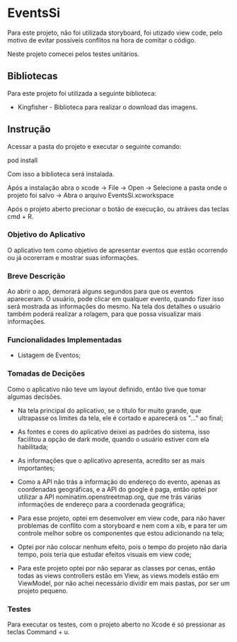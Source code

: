 # EventsSi
Para este projeto, não foi utilizada storyboard, foi utizado view code, pelo motivo de evitar possíveis conflitos na hora de comitar o código.

Neste projeto comecei pelos testes unitários.

## Bibliotecas

Para este projeto foi utilizada a seguinte biblioteca:
 - Kingfisher - Biblioteca para realizar o download das imagens.
 
## Instrução

Acessar a pasta do projeto e executar o seguinte comando:

pod install

Com isso a biblioteca será instalada.

Após a instalação abra o xcode -> File -> Open -> Selecione a pasta onde o projeto foi salvo -> Abra o arquivo EventsSi.xcworkspace

Após o projeto aberto precionar o botão de execução, ou atráves das teclas cmd + R. 

### Objetivo do Aplicativo

O aplicativo tem como objetivo de apresentar eventos que estão ocorrendo ou já ocorerram e mostrar suas informações.

### Breve Descrição

Ao abrir o app, demorará alguns segundos para que os eventos apareceram. O usuário, pode clicar em qualquer evento, quando fizer isso será mostrada as informações do mesmo. Na tela dos detalhes o usuário também poderá realizar a rolagem, para que possa visualizar mais informações.

### Funcionalidades Implementadas

- Listagem de Eventos;

### Tomadas de Decições

Como o aplicativo não teve um layout definido, então tive que tomar algumas decisões.

- Na tela principal do aplicativo, se o título for muito grande, que ultrapasse os limites da tela, ele é cortado e aparecerá os "..." ao final;

- As fontes e cores do aplicativo deixei as padrões do sistema, isso facilitou a opção de dark mode, quando o usuário estiver com ela habilitada;

- As informações que o aplicativo apresenta, acredito ser as mais importantes;

- Como a API não trás a informação do endereço do evento, apenas as coordenadas geográficas, e a API do google é paga, então optei por utilizar a API nominatim.openstreetmap.org, que me trás várias informações de endereço para a coordenada geográfica;

- Para esse projeto, optei em desenvolver em view code, para não haver problemas de conflito com a storyboard e nem com a xib, e para ter um controle melhor sobre os componentes que estou adicionando na tela;

- Optei por não colocar nenhum efeito, pois o tempo do projeto não daria tempo, pois teria que estudar efeitos visuais em view code;

- Para este projeto optei por não separar as classes por cenas, então todas as views controllers estão em View, as views models estão em ViewModel, por não achei necessário dividir em mais pastas, por ser um projeto pequeno.

### Testes

Para executar os testes, com o projeto aberto no Xcode é só pressionar as teclas Command + u.
